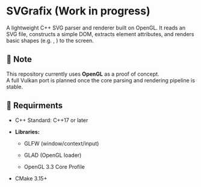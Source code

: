 
# SVGrafix (Work in progress) 

A lightweight C++ SVG parser and renderer built on OpenGL.
It reads an SVG file, constructs a simple DOM, extracts element attributes, and renders basic shapes (e.g. <rect>, <circle>) to the screen.

## 📝 Note

This repository currently uses **OpenGL** as a proof of concept.  
A full Vulkan port is planned once the core parsing and rendering pipeline is stable.


## 🧾 Requirments
- C++ Standard: C++17 or later

- **Libraries:**

    - GLFW (window/context/input)

    - GLAD (OpenGL loader)

    - OpenGL 3.3 Core Profile

- CMake 3.15+ 
